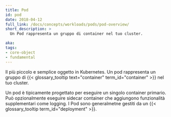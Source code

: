 ```yaml
---
title: Pod
id: pod
date: 2018-04-12
full_link: /docs/concepts/workloads/pods/pod-overview/
short_description: >
  Un Pod rappresenta un gruppo di container nel tuo cluster.

aka: 
tags:
- core-object
- fundamental
---
```

 Il più piccolo e semplice oggetto in Kubernetes. Un pod rappresenta un gruppo di {{< glossary_tooltip text="container" term_id="container" >}} nel tuo cluster.

<!--more--> 

Un pod è tipicamente progettato per eseguire un singolo container primario. Può opzionalmente eseguire sidecar container che aggiungono funzionalità supplementari come logging. I Pod sono generalmetne gestiti da un {{< glossary_tooltip term_id="deployment" >}}.

